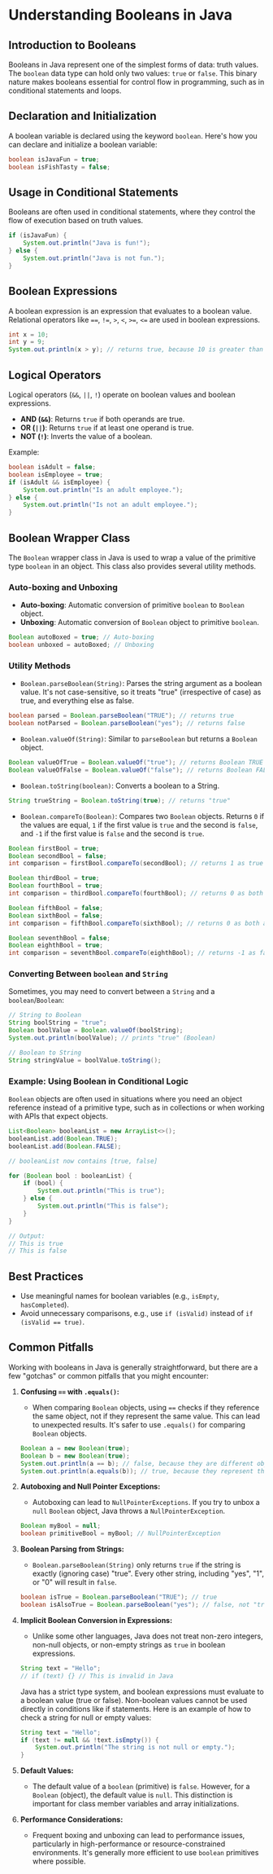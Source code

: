 # Understanding Booleans in Java

## Introduction to Booleans

Booleans in Java represent one of the simplest forms of data: truth values. The `boolean` data type can hold only two values: `true` or `false`. This binary nature makes booleans essential for control flow in programming, such as in conditional statements and loops.

## Declaration and Initialization

A boolean variable is declared using the keyword `boolean`. Here's how you can declare and initialize a boolean variable:

```java
boolean isJavaFun = true;
boolean isFishTasty = false;
```

## Usage in Conditional Statements

Booleans are often used in conditional statements, where they control the flow of execution based on truth values.

```java
if (isJavaFun) {
    System.out.println("Java is fun!");
} else {
    System.out.println("Java is not fun.");
}
```

## Boolean Expressions

A boolean expression is an expression that evaluates to a boolean value. Relational operators like `==`, `!=`, `>`, `<`, `>=`, `<=` are used in boolean expressions.

```java
int x = 10;
int y = 9;
System.out.println(x > y); // returns true, because 10 is greater than 9
```

## Logical Operators

Logical operators (`&&`, `||`, `!`) operate on boolean values and boolean expressions.

- **AND (`&&`)**: Returns `true` if both operands are true.
- **OR (`||`)**: Returns `true` if at least one operand is true.
- **NOT (`!`)**: Inverts the value of a boolean.

Example:

```java
boolean isAdult = false;
boolean isEmployee = true;
if (isAdult && isEmployee) {
    System.out.println("Is an adult employee.");
} else {
    System.out.println("Is not an adult employee.");
}
```

## Boolean Wrapper Class

The `Boolean` wrapper class in Java is used to wrap a value of the primitive type `boolean` in an object. This class also provides several utility methods.

### Auto-boxing and Unboxing

- **Auto-boxing**: Automatic conversion of primitive `boolean` to `Boolean` object.
- **Unboxing**: Automatic conversion of `Boolean` object to primitive `boolean`.

```java
Boolean autoBoxed = true; // Auto-boxing
boolean unboxed = autoBoxed; // Unboxing
```

### Utility Methods

- `Boolean.parseBoolean(String)`: Parses the string argument as a boolean value. It's not case-sensitive, so it treats "true" (irrespective of case) as true, and everything else as false.

```java
boolean parsed = Boolean.parseBoolean("TRUE"); // returns true
boolean notParsed = Boolean.parseBoolean("yes"); // returns false
```

- `Boolean.valueOf(String)`: Similar to `parseBoolean` but returns a `Boolean` object.

```java
Boolean valueOfTrue = Boolean.valueOf("true"); // returns Boolean TRUE
Boolean valueOfFalse = Boolean.valueOf("false"); // returns Boolean FALSE
```

- `Boolean.toString(boolean)`: Converts a boolean to a String.

```java
String trueString = Boolean.toString(true); // returns "true"
```

- `Boolean.compareTo(Boolean)`: Compares two `Boolean` objects. Returns `0` if the values are equal, `1` if the first value is `true` and the second is `false`, and `-1` if the first value is `false` and the second is `true`.

```java
Boolean firstBool = true;
Boolean secondBool = false;
int comparison = firstBool.compareTo(secondBool); // returns 1 as true is "greater than" false

Boolean thirdBool = true;
Boolean fourthBool = true;
int comparison = thirdBool.compareTo(fourthBool); // returns 0 as both are true

Boolean fifthBool = false;
Boolean sixthBool = false;
int comparison = fifthBool.compareTo(sixthBool); // returns 0 as both are false

Boolean seventhBool = false;
Boolean eighthBool = true;
int comparison = seventhBool.compareTo(eighthBool); // returns -1 as false is "less than" true
```

### Converting Between `boolean` and `String`

Sometimes, you may need to convert between a `String` and a `boolean`/`Boolean`:

```java
// String to Boolean
String boolString = "true";
Boolean boolValue = Boolean.valueOf(boolString);
System.out.println(boolValue); // prints "true" (Boolean)

// Boolean to String
String stringValue = boolValue.toString();
```

### Example: Using Boolean in Conditional Logic

`Boolean` objects are often used in situations where you need an object reference instead of a primitive type, such as in collections or when working with APIs that expect objects.

```java
List<Boolean> booleanList = new ArrayList<>();
booleanList.add(Boolean.TRUE);
booleanList.add(Boolean.FALSE);

// booleanList now contains [true, false]

for (Boolean bool : booleanList) {
    if (bool) {
        System.out.println("This is true");
    } else {
        System.out.println("This is false");
    }
}

// Output:
// This is true
// This is false
```

## Best Practices

- Use meaningful names for boolean variables (e.g., `isEmpty`, `hasCompleted`).
- Avoid unnecessary comparisons, e.g., use `if (isValid)` instead of `if (isValid == true)`.

## Common Pitfalls

Working with booleans in Java is generally straightforward, but there are a few "gotchas" or common pitfalls that you might encounter:

1. **Confusing `==` with `.equals()`:**
   - When comparing `Boolean` objects, using `==` checks if they reference the same object, not if they represent the same value. This can lead to unexpected results. It's safer to use `.equals()` for comparing `Boolean` objects.

   ```java
   Boolean a = new Boolean(true);
   Boolean b = new Boolean(true);
   System.out.println(a == b); // false, because they are different objects
   System.out.println(a.equals(b)); // true, because they represent the same value
   ```

2. **Autoboxing and Null Pointer Exceptions:**
   - Autoboxing can lead to `NullPointerExceptions`. If you try to unbox a `null` `Boolean` object, Java throws a `NullPointerException`.

   ```java
   Boolean myBool = null;
   boolean primitiveBool = myBool; // NullPointerException
   ```

3. **Boolean Parsing from Strings:**
   - `Boolean.parseBoolean(String)` only returns `true` if the string is exactly (ignoring case) "true". Every other string, including "yes", "1", or "0" will result in `false`.

   ```java
   boolean isTrue = Boolean.parseBoolean("TRUE"); // true
   boolean isAlsoTrue = Boolean.parseBoolean("yes"); // false, not "true" exactly
   ```

4. **Implicit Boolean Conversion in Expressions:**
   - Unlike some other languages, Java does not treat non-zero integers, non-null objects, or non-empty strings as `true` in boolean expressions.

   ```java
   String text = "Hello";
   // if (text) {} // This is invalid in Java
   ```

    Java has a strict type system, and boolean expressions must evaluate to a boolean value (true or false). Non-boolean values cannot be used directly in conditions like if statements. Here is an example of how to check a string for null or empty values:

    ```java
    String text = "Hello";
    if (text != null && !text.isEmpty()) {
        System.out.println("The string is not null or empty.");
    }
    ```

5. **Default Values:**
   - The default value of a `boolean` (primitive) is `false`. However, for a `Boolean` (object), the default value is `null`. This distinction is important for class member variables and array initializations.

6. **Performance Considerations:**
   - Frequent boxing and unboxing can lead to performance issues, particularly in high-performance or resource-constrained environments. It's generally more efficient to use `boolean` primitives where possible.
